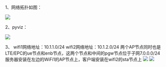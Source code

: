 1、网络拓扑如图：

![](http://t3.qpic.cn/mblogpic/900a3252c0944df80f1c/460)

2、pyviz：

![](http://t3.qpic.cn/mblogpic/001af41c2e505e95021c/2000)

3、
wifi1网络地址：10.1.1.0/24
wifi2网络地址：10.1.2.0/24
两个AP节点同时也是LTE/EPC的ue节点和enb节点，这两个节点和中间的pgw节点位于子网7.0.0.0/24
服务器安装在左边的WiFi1的AP节点上，客户端安装在wifi2的sta节点上
![](http://t3.qpic.cn/mblogpic/7613457582c08ec9c396/160)
![](http://t3.qpic.cn/mblogpic/cce4a02f4a9f232d9884/240)
